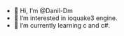 - 👋 Hi, I’m @Danil-Dm
- 👀 I’m interested in ioquake3 engine.
- 🌱 I’m currently learning c and c#.

<!---
Danil-Dm/Danil-Dm is a ✨ special ✨ repository because its `README.md` (this file) appears on your GitHub profile.
You can click the Preview link to take a look at your changes.
--->
